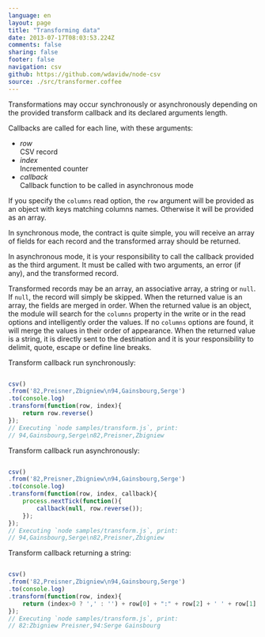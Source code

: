 ```yaml
---
language: en
layout: page
title: "Transforming data"
date: 2013-07-17T08:03:53.224Z
comments: false
sharing: false
footer: false
navigation: csv
github: https://github.com/wdavidw/node-csv
source: ./src/transformer.coffee
---
```



Transformations may occur synchronously or asynchronously depending
on the provided transform callback and its declared arguments length.

Callbacks are called for each line, with these arguments:    

*   *row*   
  CSV record
*   *index*   
  Incremented counter
*   *callback*   
  Callback function to be called in asynchronous mode

If you specify the `columns` read option, the `row` argument will be 
provided as an object with keys matching columns names. Otherwise it
will be provided as an array.

In synchronous mode, the contract is quite simple, you will receive an array 
of fields for each record and the transformed array should be returned.

In asynchronous mode, it is your responsibility to call the callback 
provided as the third argument. It must be called with two arguments,
an error (if any), and the transformed record.

Transformed records may be an array, an associative array, a 
string or `null`. If `null`, the record will simply be skipped. When the
returned value is an array, the fields are merged in order. 
When the returned value is an object, the module will search for
the `columns` property in the write or in the read options and 
intelligently order the values. If no `columns` options are found, 
it will merge the values in their order of appearance. When the 
returned value is a string, it is directly sent to the destination 
and it is your responsibility to delimit, quote, escape 
or define line breaks.

Transform callback run synchronously:

```javascript

csv()
.from('82,Preisner,Zbigniew\n94,Gainsbourg,Serge')
.to(console.log)
.transform(function(row, index){
    return row.reverse()
});
// Executing `node samples/transform.js`, print:
// 94,Gainsbourg,Serge\n82,Preisner,Zbigniew

```

Transform callback run asynchronously:

```javascript

csv()
.from('82,Preisner,Zbigniew\n94,Gainsbourg,Serge')
.to(console.log)
.transform(function(row, index, callback){
    process.nextTick(function(){
        callback(null, row.reverse());
    });
});
// Executing `node samples/transform.js`, print:
// 94,Gainsbourg,Serge\n82,Preisner,Zbigniew

```

Transform callback returning a string:

```javascript

csv()
.from('82,Preisner,Zbigniew\n94,Gainsbourg,Serge')
.to(console.log)
.transform(function(row, index){
    return (index>0 ? ',' : '') + row[0] + ":" + row[2] + ' ' + row[1];
});
// Executing `node samples/transform.js`, print:
// 82:Zbigniew Preisner,94:Serge Gainsbourg
```

